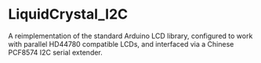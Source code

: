 LiquidCrystal_I2C
=================

A reimplementation of the standard Arduino LCD library, configured to work with parallel HD44780 compatible LCDs, and interfaced via a Chinese PCF8574 I2C serial extender.